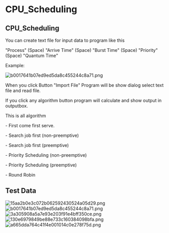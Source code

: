 # CPU_Scheduling
<h2>CPU_Scheduling</h2>
<p>You can create text file for input data to program like this</p>
<p>"Process" (Space) "Arrive Time" (Space) "Burst Time" (Space) "Priority" (Space) "Quantum Time"</p>
<p>Example:</p>
<img src="https://www.img.in.th/images/b0017641b07ed9ed5da8c455244c8a71.png" alt="b0017641b07ed9ed5da8c455244c8a71.png" border="0">
<p>When you click Button "Import File" Program will be show dialog select text file and read file.</p>
<p>If you click any algorithm button program will calculate and show output in outputbox.</p>
<p>This is all algorithm</p>
<p>- First come first serve.</p>
<p>- Search job first (non-preemptive)</p>
<p>- Search job first (preemptive)</p>
<p>- Priority Scheduling (non-preemptive)</p>
<p>- Priority Scheduling (preemptive)</p>
<p>- Round Robin</p>
<h2>Test Data</h2>
<img src="https://www.img.in.th/images/15aa2b0e3c072b062592430524a05d29.png" alt="15aa2b0e3c072b062592430524a05d29.png" border="0">

<img src="https://www.img.in.th/images/b0017641b07ed9ed5da8c455244c8a71.png" alt="b0017641b07ed9ed5da8c455244c8a71.png" border="0">
<img src="https://www.img.in.th/images/3a305908a5a7e93e203f91e4bff350ce.png" alt="3a305908a5a7e93e203f91e4bff350ce.png" border="0">
<img src="https://www.img.in.th/images/130e6979849be88e733c160384098bfa.png" alt="130e6979849be88e733c160384098bfa.png" border="0">
<img src="https://www.img.in.th/images/a665dda764c41f4e001014c0e278f75d.png" alt="a665dda764c41f4e001014c0e278f75d.png" border="0">
	
